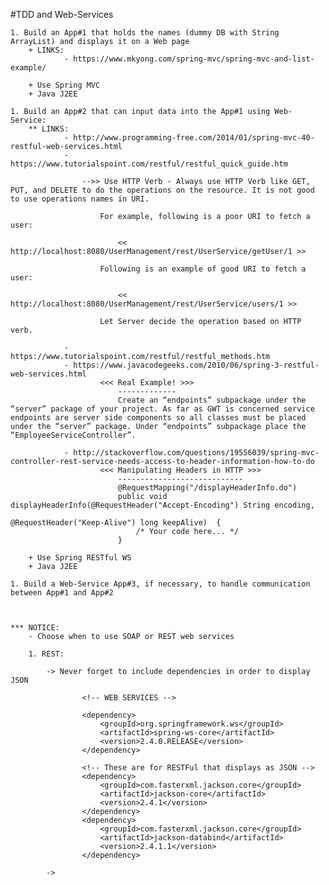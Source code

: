 #TDD and Web-Services

	1. Build an App#1 that holds the names (dummy DB with String ArrayList) and displays it on a Web page
		+ LINKS: 
				- https://www.mkyong.com/spring-mvc/spring-mvc-and-list-example/

		+ Use Spring MVC
		+ Java J2EE

	1. Build an App#2 that can input data into the App#1 using Web-Service:
		** LINKS: 
				- http://www.programming-free.com/2014/01/spring-mvc-40-restful-web-services.html
				- https://www.tutorialspoint.com/restful/restful_quick_guide.htm

					-->> Use HTTP Verb - Always use HTTP Verb like GET, PUT, and DELETE to do the operations on the resource. It is not good to use operations names in URI. 

						For example, following is a poor URI to fetch a user:

							<< http://localhost:8080/UserManagement/rest/UserService/getUser/1 >>

						Following is an example of good URI to fetch a user:

							<< http://localhost:8080/UserManagement/rest/UserService/users/1 >>

						Let Server decide the operation based on HTTP verb.

				- https://www.tutorialspoint.com/restful/restful_methods.htm
				- https://www.javacodegeeks.com/2010/06/spring-3-restful-web-services.html
						<<< Real Example! >>>
						    -------------
							Create an “endpoints” subpackage under the “server” package of your project. As far as GWT is concerned service endpoints are server side components so all classes must be placed under the “server” package. Under “endpoints” subpackage place the “EmployeeServiceController”.

				- http://stackoverflow.com/questions/19556039/spring-mvc-controller-rest-service-needs-access-to-header-information-how-to-do
						<<< Manipulating Headers in HTTP >>>
							----------------------------
							@RequestMapping("/displayHeaderInfo.do")
							public void displayHeaderInfo(@RequestHeader("Accept-Encoding") String encoding,
							                              @RequestHeader("Keep-Alive") long keepAlive)  {
							    /* Your code here... */
							}

		+ Use Spring RESTful WS
		+ Java J2EE

	1. Build a Web-Service App#3, if necessary, to handle communication between App#1 and App#2



	*** NOTICE:
		- Choose when to use SOAP or REST web services

		1. REST:

			-> Never forget to include dependencies in order to display JSON

					<!-- WEB SERVICES -->

			        <dependency>
			            <groupId>org.springframework.ws</groupId>
			            <artifactId>spring-ws-core</artifactId>
			            <version>2.4.0.RELEASE</version>
			        </dependency>

					<!-- These are for RESTFul that displays as JSON -->
			        <dependency>
			            <groupId>com.fasterxml.jackson.core</groupId>
			            <artifactId>jackson-core</artifactId>
			            <version>2.4.1</version>
			        </dependency>
			        <dependency>
			            <groupId>com.fasterxml.jackson.core</groupId>
			            <artifactId>jackson-databind</artifactId>
			            <version>2.4.1.1</version>
			        </dependency>

			-> 
